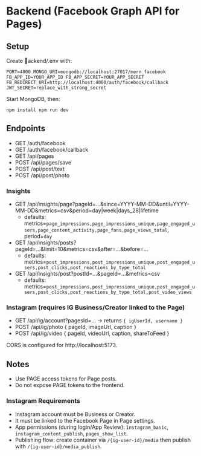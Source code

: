 ﻿# Backend (Facebook Graph API for Pages)

## Setup

Create ackend/.env with:

`
PORT=4000
MONGO_URI=mongodb://localhost:27017/mern_facebook
FB_APP_ID=YOUR_APP_ID
FB_APP_SECRET=YOUR_APP_SECRET
FB_REDIRECT_URI=http://localhost:4000/auth/facebook/callback
JWT_SECRET=replace_with_strong_secret
`

Start MongoDB, then:

`
npm install
npm run dev
`

## Endpoints

- GET /auth/facebook
- GET /auth/facebook/callback
- GET /api/pages
- POST /api/pages/save
- POST /api/post/text
- POST /api/post/photo

### Insights
- GET /api/insights/page?pageId=...&since=YYYY-MM-DD&until=YYYY-MM-DD&metrics=csv&period=day|week|days_28|lifetime
  - defaults: metrics=`page_impressions,page_impressions_unique,page_engaged_users,page_content_activity,page_fans,page_views_total`, period=`day`
- GET /api/insights/posts?pageId=...&limit=10&metrics=csv&after=...&before=...
  - defaults: metrics=`post_impressions,post_impressions_unique,post_engaged_users,post_clicks,post_reactions_by_type_total`
- GET /api/insights/post?postId=...&pageId=...&metrics=csv
  - defaults: metrics=`post_impressions,post_impressions_unique,post_engaged_users,post_clicks,post_reactions_by_type_total,post_video_views`

### Instagram (requires IG Business/Creator linked to the Page)
- GET /api/ig/account?pagesId=... → returns `{ igUserId, username }`
- POST /api/ig/photo { pageId, imageUrl, caption }
- POST /api/ig/video { pageId, videoUrl, caption, shareToFeed }

CORS is configured for http://localhost:5173.

## Notes

- Use PAGE access tokens for Page posts.
- Do not expose PAGE tokens to the frontend.
 
### Instagram Requirements
- Instagram account must be Business or Creator.
- It must be linked to the Facebook Page in Page settings.
- App permissions (during login/App Review): `instagram_basic`, `instagram_content_publish`, `pages_show_list`.
- Publishing flow: create container via `/{ig-user-id}/media` then publish with `/{ig-user-id}/media_publish`.
